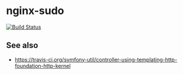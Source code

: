 # nginx-sudo

[![Build Status](https://travis-ci.org/travis-util/nginx-sudo.svg?branch=master)](https://travis-ci.org/travis-util/nginx-sudo)

## See also
* https://travis-ci.org/symfony-util/controller-using-templating-http-foundation-http-kernel
